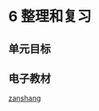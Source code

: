 # 6 整理和复习

## 单元目标



## 电子教材

<Ebook grade="xxsx6b" :pages="72" :paged="112" ></Ebook>

[zanshang](../res/zanshang.md ':include')
